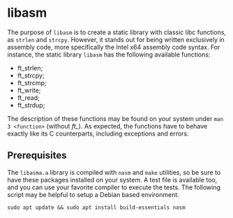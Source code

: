# libasm

The purpose of `libasm` is to create a static library with classic libc functions, as `strlen` and `strcpy`. However, it stands out for being written exclusively in assembly code, more specifically the Intel x64 assembly code syntax. For instance, the static library `libasm` has the following available functions:

- ft_strlen;
- ft_strcpy;
- ft_strcmp;
- ft_write;
- ft_read;
- ft_strdup;

The description of these functions may be found on your system under `man 3 <function>` (without *ft_*). As expected, the functions have to behave exactly like its C counterparts, including exceptions and errors.

## Prerequisites

The `libasma.a` library is compiled with `nasm` and `make` utilities, so be sure to have these packages installed on your system. A test file is available too, and you can use your favorite compiler to execute the tests. The following script may be helpful to setup a Debian based environment.

	sudo apt update && sudo apt install build-essentials nasm
